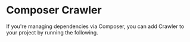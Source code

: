 # Composer Crawler

If you're managing dependencies via Composer, you can add Crawler to your project by running the following.
   ```bash

   ```

